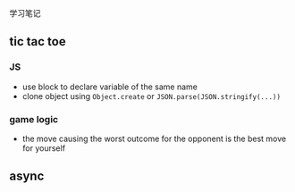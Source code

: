 学习笔记

## tic tac toe

### JS
- use block to declare variable of the same name
- clone object using `Object.create` or `JSON.parse(JSON.stringify(...))`

### game logic
- the move causing the worst outcome for the opponent is the best move for yourself

## async
